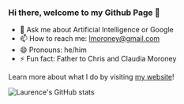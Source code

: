 ### Hi there, welcome to my Github Page 👋

- 💬 Ask me about Artificial Intelligence or Google
- 📫 How to reach me: lmoroney@gmail.com
- 😄 Pronouns: he/him
- ⚡ Fun fact: Father to Chris and Claudia Moroney

Learn more about what I do by visiting [my website](https://laurencemoroney.com/)!

![Laurence's GitHub stats](https://github-readme-stats.vercel.app/api?username=lmoroney&show_icons=true&theme=radical)

<!--
**lmoroney/lmoroney** is a ✨ _special_ ✨ repository because its `README.md` (this file) appears on your GitHub profile.
-->
